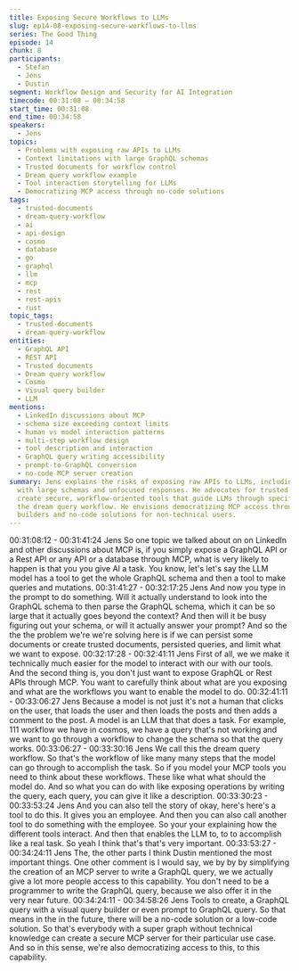```yaml
---
title: Exposing Secure Workflows to LLMs
slug: ep14-08-exposing-secure-workflows-to-llms
series: The Good Thing
episode: 14
chunk: 8
participants:
  - Stefan
  - Jens
  - Dustin
segment: Workflow Design and Security for AI Integration
timecode: 00:31:08 – 00:34:58
start_time: 00:31:08
end_time: 00:34:58
speakers:
  - Jens
topics:
  - Problems with exposing raw APIs to LLMs
  - Context limitations with large GraphQL schemas
  - Trusted documents for workflow control
  - Dream query workflow example
  - Tool interaction storytelling for LLMs
  - Democratizing MCP access through no-code solutions
tags:
  - trusted-documents
  - dream-query-workflow
  - ai
  - api-design
  - cosmo
  - database
  - go
  - graphql
  - llm
  - mcp
  - rest
  - rest-apis
  - rust
topic_tags:
  - trusted-documents
  - dream-query-workflow
entities:
  - GraphQL API
  - REST API
  - Trusted documents
  - Dream query workflow
  - Cosmo
  - Visual query builder
  - LLM
mentions:
  - LinkedIn discussions about MCP
  - schema size exceeding context limits
  - human vs model interaction patterns
  - multi-step workflow design
  - tool description and interaction
  - GraphQL query writing accessibility
  - prompt-to-GraphQL conversion
  - no-code MCP server creation
summary: Jens explains the risks of exposing raw APIs to LLMs, including context overflow
  with large schemas and unfocused responses. He advocates for trusted documents to
  create secure, workflow-oriented tools that guide LLMs through specific tasks like
  the dream query workflow. He envisions democratizing MCP access through visual query
  builders and no-code solutions for non-technical users.
---
```


00:31:08:12 - 00:31:41:24
Jens
So one topic we talked about on on LinkedIn and other discussions about MCP is, if you simply
expose a GraphQL API or a Rest API or any API or a database through MCP, what is very likely
to happen is that you you give AI a task. You know, let's let's say the LLM model has a tool to
get the whole GraphQL schema and then a tool to make queries and mutations.
00:31:41:27 - 00:32:17:25
Jens
And now you type in the prompt to do something. Will it actually understand to look into the
GraphQL schema to then parse the GraphQL schema, which it can be so large that it actually
goes beyond the context? And then will it be busy figuring out your schema, or will it actually
answer your prompt? And so the the the problem we're we're solving here is if we can persist
some documents or create trusted documents, persisted queries, and limit what we want to
expose.
00:32:17:28 - 00:32:41:11
Jens
First of all, we we make it technically much easier for the model to interact with our with our
tools. And the second thing is, you don't just want to expose GraphQL or Rest APIs through
MCP. You want to carefully think about what are you exposing and what are the workflows you
want to enable the model to do.
00:32:41:11 - 00:33:06:27
Jens
Because a model is not just it's not a human that clicks on the user, that loads the user and then
loads the posts and then adds a comment to the post. A model is an LLM that that does a task.
For example, 111 workflow we have in cosmos, we have a query that's not working and we want
to go through a workflow to change the schema so that the query works.
00:33:06:27 - 00:33:30:16
Jens
We call this the dream query workflow. So that's the workflow of like many many steps that the
model can go through to accomplish the task. So if you model your MCP tools you need to think
about these workflows. These like what what should the model do. And so what you can do with
like exposing operations by writing the query, each query, you can give it like a description.
00:33:30:23 - 00:33:53:24
Jens
And you can also tell the story of okay, here's here's a tool to do this. It gives you an employee.
And then you can also call another tool to do something with the employee. So your your
explaining how the different tools interact. And then that enables the LLM to, to to accomplish
like a real task. So yeah I think that's that's very important.
00:33:53:27 - 00:34:24:11
Jens
The, the other parts I think Dustin mentioned the most important things. One other comment is I
would say, we by by by simplifying the creation of an MCP server to write a GraphQL query, we
we actually give a lot more people access to this capability. You don't need to be a programmer
to write the GraphQL query, because we also offer it in the very near future.
00:34:24:11 - 00:34:58:26
Jens
Tools to create, a GraphQL query with a visual query builder or even prompt to GraphQL query.
So that means in the in the future, there will be a no-code solution or a low-code solution. So
that's everybody with a super graph without technical knowledge can create a secure MCP
server for their particular use case. And so in this sense, we're also democratizing access to
this, to this capability.